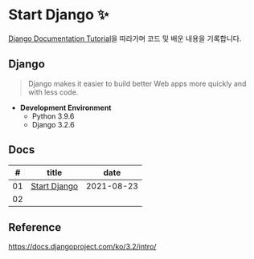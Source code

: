 # Start Django ✨
[Django Documentation Tutorial](https://docs.djangoproject.com/ko/3.2/intro/)을 따라가며 코드 및 배운 내용을 기록합니다.



## Django
> Django makes it easier to build better Web apps more quickly and with less code.



- **Development Environment**
  - Python 3.9.6
  - Django 3.2.6



## Docs

|  #   |                title                    |    date    |
| :--: | :-------------------------------------: | :--------: |
|  01  | [Start Django](docs/01-start_django.md) | 2021-08-23 |
|  02  |                                         |            |



## Reference
https://docs.djangoproject.com/ko/3.2/intro/
